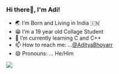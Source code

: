 ### Hi there👋, I'm Adi!

- 🌏 I’m Born and Living in India 🇮🇳
- 😁 I’m a 19 year old Collage Student
- 🌱 I’m currently learning C and C++
- 📫 How to reach me: ...[@AdityaBhoyarr](https://twitter.com/AdityaBhoyarr)
- 😄 Pronouns: ... He/Him

<img src =  "https://github-readme-stats.vercel.app/api?username=MrAdityaBhoyar&&show_icons=true&title_color=ffffff&icon_color=bb2acf&text_color=daf7dc&bg_color=151515">
